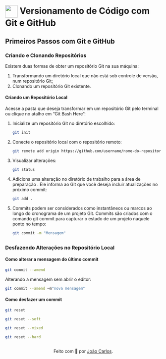 <h1>
    <a href="https://javanoroeste.com.br/javanoroeste/">
     <img align="center" width="40px" src="https://javanoroeste.com.br/javanoroeste/javaday_riopreto/favicon.svg"></a>
    <span> Versionamento de Código com Git e GitHub</span>
</h1>

## Primeiros Passos com Git e GitHub

### Criando e Clonando Repositórios
Existem duas formas de obter um repositório Git na sua máquina:
1. Transformando um diretório local que não está sob controle de versão, num repositório Git;
2. Clonando um repositório Git existente.

#### Criando um Repositório Local
Acesse a pasta que deseja transformar em um repositório Git  pelo terminal ou clique no atalho em “Git Bash Here”:
1. Inicialize um repositório Git no diretório escolhido:
    ```bash
    git init
    ```
2. Conecte o repositório local com o repositório remoto:
    ```bash
    git remote add origin https://github.com/username/nome-do-repositorio.git
    ```
3. Visualizar alterações:
    ```bash
    git status
    ```
4. Adiciona uma alteração no diretório de trabalho para a área de preparação . Ele informa ao Git que você deseja incluir atualizações no próximo commit:
    ```bash
    git add . 
    ```
4. Commits podem ser considerados como instantâneos ou marcos ao longo do cronograma de um projeto Git. Commits são criados com o comando git commit para capturar o estado de um projeto naquele ponto no tempo:
    ```bash
    git commit -m "Mensagem" 
    ```    
##

### Desfazendo Alterações no Repositório Local

#### Como alterar a mensagem do último commit
```bash
git commit --amend
```
Alterando a mensagem sem abrir o editor:  
```bash
git commit --amend –m"nova mensagem"
```

#### Como desfazer um commit
```bash
git reset
```
```bash
git reset --soft
```
```bash
git reset --mixed
```
```bash
git reset --hard
```

##
<div align="center">Feito com 💙 por <a href="https://github.com/jocarsbarsa">João Carlos</a>.</div>
